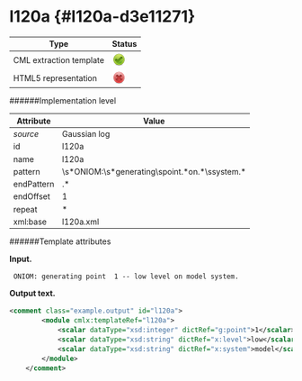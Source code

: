 # l120a {#l120a-d3e11271}


| Type                                                                                                                                                | Status                                                                                                                                              |
|----|----|
| CML extraction template                                                                                                                             | ![](/imgs/Total.png)                                                                                                                                |
| HTML5 representation                                                                                                                                | ![](/imgs/None.png)                                                                                                                                 |

######Implementation level

| Attribute                                                                                                                                           | Value                                                                                                                                               |
|----|----|
| *source*                                                                                                                                            | Gaussian log                                                                                                                                        |
| id                                                                                                                                                  | l120a                                                                                                                                               |
| name                                                                                                                                                | l120a                                                                                                                                               |
| pattern                                                                                                                                             | \\s\*ONIOM:\\s\*generating\\spoint.\*on.\*\\ssystem.\*                                                                                              |
| endPattern                                                                                                                                          | .\*                                                                                                                                                 |
| endOffset                                                                                                                                           | 1                                                                                                                                                   |
| repeat                                                                                                                                              | \*                                                                                                                                                  |
| xml:base                                                                                                                                            | l120a.xml                                                                                                                                           |

######Template attributes

**Input.**

     ONIOM: generating point  1 -- low level on model system.    
        

**Output text.**

```xml
<comment class="example.output" id="l120a">
        <module cmlx:templateRef="l120a">
            <scalar dataType="xsd:integer" dictRef="g:point">1</scalar>
            <scalar dataType="xsd:string" dictRef="x:level">low</scalar>
            <scalar dataType="xsd:string" dictRef="x:system">model</scalar>
        </module>
    </comment>
```

